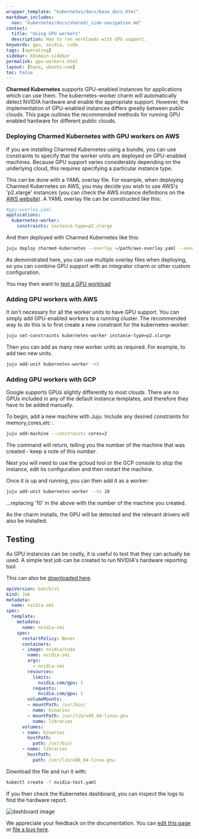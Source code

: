 ```yaml
---
wrapper_template: "kubernetes/docs/base_docs.html"
markdown_includes:
  nav: "kubernetes/docs/shared/_side-navigation.md"
context:
  title: "Using GPU workers"
  description: How to run workloads with GPU support.
keywords: gpu, nvidia, cuda
tags: [operating]
sidebar: k8smain-sidebar
permalink: gpu-workers.html
layout: [base, ubuntu-com]
toc: False
---
```


**Charmed Kubernetes** supports GPU-enabled
instances for applications which can use them. The kubernetes-worker charm will
automatically detect NVIDIA hardware and enable the appropriate support.
However, the implementation of GPU-enabled instances differs greatly between
public clouds. This page outlines the recommended methods for running GPU
enabled hardware for different public clouds.

### Deploying Charmed Kubernetes with GPU workers on AWS

If you are installing Charmed Kubernetes using a bundle, you can use constraints to specify
that the worker units are deployed on GPU-enabled machines. Because GPU support
varies considerably depending on the underlying cloud, this requires specifying
a particular instance type.

This can be done with a YAML overlay file. For example, when deploying Charmed
Kubernetes on AWS, you may decide you wish to use AWS's 'p2.xlarge' instances
(you can check the AWS instance definitions on the
[AWS website][aws-instance]). A YAML overlay file can be constructed like this:

```yaml
#gpu-overlay.yaml
applications:
  kubernetes-worker:
    constraints: instance-type=p2.xlarge
```

And then deployed with Charmed Kubernetes like this:

```bash
juju deploy charmed-kubernetes --overlay ~/path/aws-overlay.yaml --overlay ~/path/gpu-overlay.yaml
```

As demonstrated here, you can use multiple overlay files when deploying, so you
can combine GPU support with an integrator charm or other custom configuration.

You may then want to [test a GPU workload](#test)

### Adding GPU workers with AWS

It isn't necessary for all the worker units to have GPU support. You can simply
add GPU-enabled workers to a running cluster. The recommended way to do this is
to first create a new constraint for the kubernetes-worker:

```bash
juju set-constraints kubernetes-worker instance-type=p2.xlarge
```

Then you can add as many new worker units as required. For example, to add two
new units.

```bash
juju add-unit kubernetes-worker -n2
```

### Adding GPU workers with GCP

Google supports GPUs slightly differently to most clouds. There are no GPUs
included in any of the default instance templates, and therefore they have
to be added manually.

To begin, add a new machine with Juju. Include any desired constraints for
memory,cores,etc :

```bash
juju add-machine --constraints cores=2
```

The command will return, telling you the number of the machine that was
created - keep a note of this number.

Next you will need to use the gcloud tool or the GCP console to stop the
instance, edit its configuration and then restart the machine.

Once it is up and running, you can then add it as a worker:

```bash
juju add-unit kubernetes-worker --to 10
```

...replacing '10' in the above with the number of the machine you created.

As the charm installs, the GPU will be detected and the relevant drivers will
also be installed.
<a  id="test"> </a>

## Testing

As GPU instances can be costly, it is useful to test that they can actually be
used. A simple test job can be created to run NVIDIA's hardware reporting tool.

This can also be [downloaded here][asset-nvidia].

```yaml
apiVersion: batch/v1
kind: Job
metadata:
  name: nvidia-smi
spec:
  template:
    metadata:
      name: nvidia-smi
    spec:
      restartPolicy: Never
      containers:
      - image: nvidia/cuda
        name: nvidia-smi
        args:
          - nvidia-smi
        resources:
          limits:
            nvidia.com/gpu: 1
          requests:
            nvidia.com/gpu: 1
        volumeMounts:
        - mountPath: /usr/bin/
          name: binaries
        - mountPath: /usr/lib/x86_64-linux-gnu
          name: libraries
      volumes:
      - name: binaries
        hostPath:
          path: /usr/bin/
      - name: libraries
        hostPath:
          path: /usr/lib/x86_64-linux-gnu

```

Download the file and run it with:

```bash
kubectl create -f nvidia-test.yaml
```

If you then check the Kubernetes dashboard, you can inspect the logs to
find the hardware report.

![dashboard image][img-log]


<!-- IMAGES -->

[img-log]: https://assets.ubuntu.com/v1/2ba88cee-nvidia.png


<!-- LINKS -->
[asset-nvidia]: https://raw.githubusercontent.com/juju-solutions/kubernetes-docs/master/assets/nvidia-test.yaml
[quickstart]: /kubernetes/docs/quickstart
[aws-instance]: https://aws.amazon.com/ec2/instance-types/
[azure-instance]: https://docs.microsoft.com/en-us/azure/virtual-machines/windows/sizes-gpu

<!-- FEEDBACK -->
<div class="p-notification--information">
  <p class="p-notification__response">
    We appreciate your feedback on the documentation. You can 
    <a href="https://github.com/charmed-kubernetes/kubernetes-docs/edit/master/pages/k8s/gpu-workers.md" class="p-notification__action">edit this page</a> 
    or 
    <a href="https://github.com/charmed-kubernetes/kubernetes-docs/issues/new" class="p-notification__action">file a bug here</a>.
  </p>
</div>
